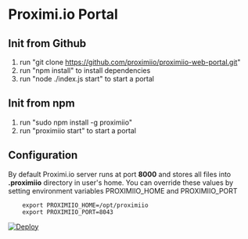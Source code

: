 # Proximi.io Portal


## Init from Github
1. run "git clone https://github.com/proximiio/proximiio-web-portal.git"
2. run "npm install" to install dependencies
3. run "node ./index.js start" to start a portal

## Init from npm
1. run "sudo npm install -g proximiio"
2. run "proximiio start" to start a portal

## Configuration
By default Proximi.io server runs at port **8000** and stores all files into **.proximiio** directory in user's home.
You can override these values by setting environment variables PROXIMIIO_HOME and PROXIMIIO_PORT

```
    export PROXIMIIO_HOME=/opt/proximiio
    export PROXIMIIO_PORT=8043
```

[![Deploy](https://www.herokucdn.com/deploy/button.svg)](https://heroku.com/deploy?template=https://github.com/proximiio/proximiio-web-portal)
